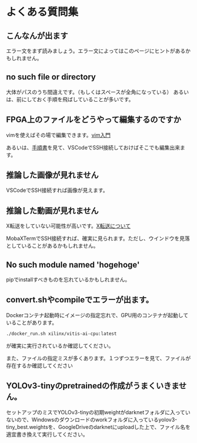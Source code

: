 # よくある質問集

## こんなんが出ます
エラー文をまず読みましょう。エラー文によってはこのページにヒントがあるかもしれません。

## no such file or directory
大体がパスのうち間違えです。（もしくはスペースが全角になっている）
あるいは、前にしておく手順を飛ばしていることが多いです。

## FPGA上のファイルをどうやって編集するのですか
vimを使えばその場で編集できます。[vim入門](https://github.com/yutyan0119/utokyo-chipathon2023/wiki/Vim%E5%85%A5%E9%96%80)

あるいは、[手順書](https://github.com/yutyan0119/utokyo-chipathon2023/wiki/Vim%E5%85%A5%E9%96%80)を見て、VSCodeでSSH接続しておけばそこでも編集出来ます。

## 推論した画像が見れません
VSCodeでSSH接続すれば画像が見えます。

## 推論した動画が見れません
X転送をしていない可能性が高いです。[X転送について](https://github.com/yutyan0119/utokyo-chipathon2023/wiki/SSH%E3%81%AB%E3%81%A4%E3%81%84%E3%81%A6)

MobaXTermでSSH接続すれば、確実に見られます。ただし、ウインドウを見落としていることがあるかもしれません。

## No such module named 'hogehoge'
pipでinstallすべきものを忘れているかもしれません。

## convert.shやcompileでエラーが出ます。
Dockerコンテナ起動時にイメージの指定忘れで、GPU用のコンテナが起動していることがあります。
```bash
./docker_run.sh xilinx/vitis-ai-cpu:latest
```
が確実に実行されているか確認してください。

また、ファイルの指定ミスが多くあります。１つずつエラーを見て、ファイルが存在するか確認してください

## YOLOv3-tinyのpretrainedの作成がうまくいきません。
セットアップのミスでYOLOv3-tinyの初期weightがdarknetフォルダに入っていないので、Windowsのダウンロードのworkフォルダに入っているyolov3-tiny_best.weightsを、GoogleDriveのdarknetにuploadした上で、ファイル名を適宜書き換えて実行してください。